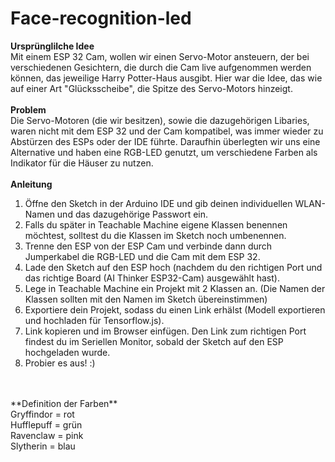 # Face-recognition-led

**Ursprünglilche Idee** <br>
Mit einem ESP 32 Cam, wollen wir einen Servo-Motor ansteuern, der bei verschiedenen Gesichtern, die durch die Cam live aufgenommen werden können, das jeweilige Harry Potter-Haus ausgibt. Hier war die Idee, das wie auf einer Art "Glücksscheibe", die Spitze des Servo-Motors hinzeigt. 
<br>
<br>
**Problem** <br>
Die Servo-Motoren (die wir besitzen), sowie die dazugehörigen Libaries, waren nicht mit dem ESP 32 und der Cam kompatibel, was immer wieder zu Abstürzen des ESPs oder der IDE führte.
Daraufhin überlegten wir uns eine Alternative und haben eine RGB-LED genutzt, um verschiedene Farben als Indikator für die Häuser zu nutzen.
<br>
<br>
**Anleitung**
1. Öffne den Sketch in der Arduino IDE und gib deinen individuellen WLAN-Namen und das dazugehörige Passwort ein.
2. Falls du später in Teachable Machine eigene Klassen benennen möchtest, solltest du die Klassen im Sketch noch umbenennen.
3. Trenne den ESP von der ESP Cam und verbinde dann durch Jumperkabel die RGB-LED und die Cam mit dem ESP 32.
4. Lade den Sketch auf den ESP hoch (nachdem du den richtigen Port und das richtige Board (AI Thinker ESP32-Cam) ausgewählt hast).
5. Lege in Teachable Machine ein Projekt mit 2 Klassen an. (Die Namen der Klassen sollten mit den Namen im Sketch übereinstimmen)
6. Exportiere dein Projekt, sodass du einen Link erhälst (Modell exportieren und hochladen für Tensorflow.js).
7. Link kopieren und im Browser einfügen. Den Link zum richtigen Port findest du im Seriellen Monitor, sobald der Sketch auf den ESP hochgeladen wurde.
8. Probier es aus! :) 
<br>
<br>
**Definition der Farben**
<br>Gryffindor = rot
<br>Hufflepuff = grün
<br>Ravenclaw  = pink
<br>Slytherin = blau


